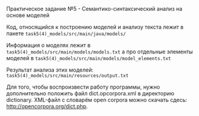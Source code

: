 Практическое задание №5 - Семантико-синтаксический анализ на основе моделей

Код, относящийся к построению моделей и анализу текста лежит в пакете `task5(4)_models/src/main/java/models/`

Информация о моделях лежит в `task5(4)_models/src/main/models/models.txt` а про отдельные элементы моделей в `task5(4)_models/src/main/models/model_elements.txt`

Результат анализа этих моделей: `task5(4)_models/src/main/resources/output.txt`

Для того, чтобы воспроизвести работу программы, нужно дополнительно положить файл dict.opcorpora.xml в директорию dictionary. XML-файл с словарём open corpora можно скачать сдесь: http://opencorpora.org/dict.php.